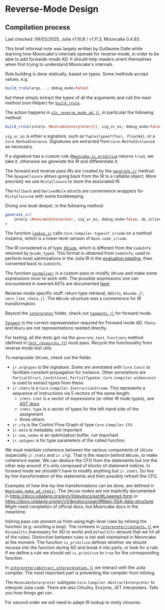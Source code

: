 # Reverse-Mode Design

## Compilation process

Last checked: 09/02/2025, Julia v1.10.8 / v1.11.3, Mooncake 0.4.83.

This brief informal note was largely written by Guillaume Dalle while learning how Mooncake's internals operate for reverse-mode, in order to be able to add forwards-mode AD.
It should help readers orient themselves when first trying to understand Mooncake's internals.

Rule building is done statically, based on types. Some methods accept values, e.g.
```julia
build_rrule(args...; debug_mode=false)
```
but these simply extract the types of all the arguments and call the main method (non Helper) for [`build_rrule`](@ref).

The action happens in [`s2s_reverse_mode_ad.jl`](https://github.com/compintell/Mooncake.jl/blob/main/src/interpreter/s2s_reverse_mode_ad.jl), in particular the following method:
```julia
build_rrule(interp::MooncakeInterpreter{C}, sig_or_mi; debug_mode=false)
```
`sig_or_mi` is either a signature, such as `Tuple{typeof(foo), Float64}`, or a `Core.MethodInstance`.
Signatures are extracted from `Core.MethodInstance`s as necessary.

If a signature has a custom rule ([`Mooncake.is_primitive`](@ref) returns `true`), we take it, otherwise we generate the IR and differentiate it.

The forward and reverse pass IRs are created by the [`generate_ir`](@ref) method.
The `OpaqueClosure` allows going back from the IR to a callable object. More precisely we use `MistyClosure` to store the associated IR.

The `Pullback` and `DerivedRule` structs are convenience wrappers for `MistyClosure`s with some bookkeeping.

Diving one level deeper, in the following method:

```julia
generate_ir(
    interp::MooncakeInterpreter, sig_or_mi; debug_mode=false, do_inline=true
)
```

The function [`lookup_ir`](@ref) calls `Core.Compiler.typeinf_ircode` on a method instance, which is a lower-level version of `Base.code_ircode`.

The IR considered is of type [`IRCode`](@ref), which is different from the `CodeInfo` returned by `@code_typed`.
This format is obtained from `CodeInfo`, used to perform most optimizations in the Julia IR in the [evaluation pipeline](https://docs.julialang.org/en/v1/devdocs/eval/), then converted back to `CodeInfo`.

The function [`normalise!`](@ref) is a custom pass to modify `IRCode` and make some expressions nicer to work with.
The possible expressions one can encountered in lowered ASTs are documented [here](https://docs.julialang.org/en/v1/devdocs/ast/#Lowered-form).

Reverse-mode specific stuff: return type retrieval, `ADInfo`, `bbcode.jl`, `zero_like_rdata.jl`. The `BBCode` structure was a convenience for IR transformation.

Beyond the [`interpreter`](https://github.com/compintell/Mooncake.jl/blob/main/src/interpreter/) folder, check out [`tangents.jl`](https://github.com/compintell/Mooncake.jl/blob/main/src/tangents.jl) for forward mode.

[`Tangent`](@ref) is the correct representation required for Forward mode AD. `FData` and `RData` are not representations needed directly.

For testing, all the tests got via the `generate_test_functions` method (defined in [`test_resources.jl`](https://github.com/compintell/Mooncake.jl/blob/1894b2f23916091d5022134db0af61a75c1035ee/src/test_resources.jl#L655)) must pass.
Recycle the functionality from reverse mode test utils.

To manipulate `IRCode`, check out the fields:

- `ir.argtypes` is the signature. Some are annotated with `Core.Const` to facilitate constant propagation for instance. Other annotations are `PartialStruct`, `Conditional`, `PartialTypeVar`. `Core.Compiler.widenconst` is used to extract types from these.
- `ir.stmts` is a `Core.Compiler.InstructionStream`. This represents a sequence of instructions via 5 vectors of the same length:
  - `stmts.stmt` is a vector of expressions (or other IR node types), see [AST docs](https://docs.julialang.org/en/v1/devdocs/ast/#Lowered-form)
  - `stmts.type` is a vector of types for the left-hand side of the assignment
  - three others
- `ir.cfg` is the Control Flow Graph of type `Core.Compiler.CFG`
- `ir.meta` is metadata, not important
- `ir.new_nodes` is an optimization buffer, not important
- `ir.sptypes` is for type parameters of the called function

We must maintain coherence between the various components of `IRCode` (especially `ir.stmts` and `ir.cfg`). That is the reason behind `BBCode`, to make coherence easier.
We can deduce the CFG from the statements but not the other way around: it's only composed of blocks of statement indices.
In forward mode we shouldn't have to modify anything but `ir.stmts`.
Do line by line transformation of the statements and then possibly refresh the CFG.

Examples of how line-by-line transformations can be done, are defined in [`Mooncake.make_ad_stmts!`](@ref).
The `IRCode` nodes are not explicitly documented in <https://docs.julialang.org/en/v1/devdocs/ast/#Lowered-form> or <https://docs.julialang.org/en/v1/devdocs/ssair/#Main-SSA-data-structure>. Might need completion of official docs, but Mooncake docs in the meantime.

Inlining pass can prevent us from using high-level rules by inlining the function (e.g. unrolling a loop).
The contexts in [`interpreter/contexts.jl`](https://github.com/compintell/Mooncake.jl/blob/src/interpreter/contexts.jl) are `MinimalCtx` (necessary for AD to work) and `DefaultCtx` (ensure that we hit all of the rules).
Distinction between rules is not well maintained in Mooncake at the moment.
The function `is_primitive` defines whether we should recurse into the function during AD and break it into parts, or look for a rule.
If we define a rule we should set `is_primitive` to `true` for the corresponding function.

In [`interpreter/abstract_interpretation.jl`](https://github.com/compintell/Mooncake.jl/blob/src/interpreter/abstract_interpretation.jl) we interact with the Julia compiler.
The most important part is preventing the compiler from inlining.

The `MooncakeInterpreter` subtypes `Core.Compiler.AbstractInterpreter` to interpret Julia code.
There are also Cthulhu, Enzyme, JET interpreters.
Tells you how things get run.

For second order we will need to adapt IR lookup to misty closures.
